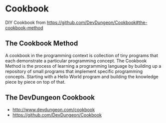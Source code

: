 # Cookbook
DIY Cookbook from https://github.com/DevDungeon/Cookbook#the-cookbook-method

## The Cookbook Method

A cookbook in the programming context is collection of tiny programs that each demonstrate a particular programming concept. The Cookbook Method is the process of learning a programming language by building up a repository of small programs that implement specific programming concepts. Starting with a Hello World program and building the knowledge piece by piece on top of that.

## The DevDungeon Cookbook

* http://www.devdungeon.com/cookbook
* https://github.com/DevDungeon/Cookbook

